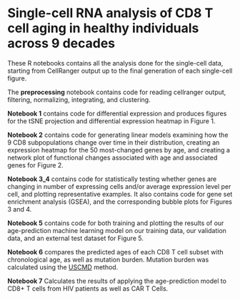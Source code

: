 # Single-cell RNA analysis of CD8 T cell aging in healthy individuals across 9 decades
These R notebooks contains all the analysis done for the single-cell data, starting from CellRanger output up to the final generation of each single-cell figure. 

The **preprocessing** notebook contains code for reading cellranger output, filtering, normalizing, integrating, and clustering.

**Notebook 1** contains code for differential expression and produces figures for the tSNE projection and differential expression heatmap in Figure 1.

**Notebook 2** contains code for generating linear models examining how the 9 CD8 subpopulations change over time in their distribution, creating an expression heatmap for the 50 most-changed genes by age, and creating a network plot of functional changes associated with age and associated genes for Figure 2.

**Notebook 3_4** contains code for statistically testing whether genes are changing in number of expressing cells and/or average expression level per cell, and plotting representative examples. It also contains code for gene set enrichment analysis (GSEA), and the corresponding bubble plots for Figures 3 and 4.

**Notebook 5** contains code for both training and plotting the results of our age-prediction machine learning model on our training data, our validation data, and an external test dataset for Figure 5. 

**Notebook 6** compares the predicted ages of each CD8 T cell subset with chronological age, as well as mutation burden. Mutation burden was calculated using the [USCMD](https://github.com/Weng-lab-NIH/USCMD) method. 

**Notebook 7** Calculates the results of applying the age-prediction model to CD8+ T cells from HIV patients as well as CAR T Cells. 
